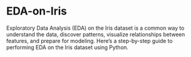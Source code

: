 # EDA-on-Iris
Exploratory Data Analysis (EDA) on the Iris dataset is a common way to understand the data, discover patterns, visualize relationships between features, and prepare for modeling. Here’s a step-by-step guide to performing EDA on the Iris dataset using Python.
